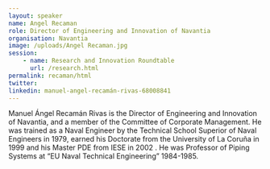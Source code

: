 ```yaml
---
layout: speaker
name: Angel Recaman
role: Director of Engineering and Innovation of Navantia
organisation: Navantia
image: /uploads/Angel Recaman.jpg
session:
    - name: Research and Innovation Roundtable
      url: /research.html
permalink: recaman/html
twitter:
linkedin: manuel-angel-recamán-rivas-68008841
---
```


Manuel Ángel Recamán Rivas is the Director of Engineering and Innovation of Navantia, and a member of the Committee
of Corporate Management. 
He was trained as a Naval Engineer by the Technical School Superior of Naval Engineers in 1979, earned his Doctorate from the
University of La Coruña in 1999 and his Master PDE from IESE in 2002 . He was Professor of Piping Systems at “EU Naval Technical Engineering” 1984-1985.
